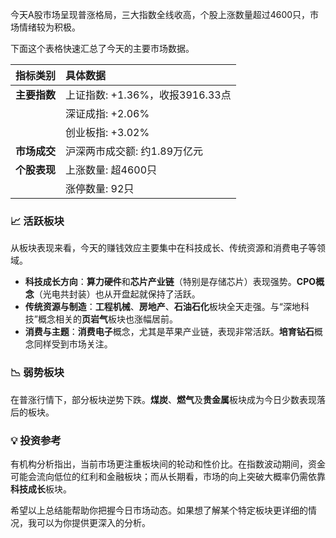 今天A股市场呈现普涨格局，三大指数全线收高，个股上涨数量超过4600只，市场情绪较为积极。

下面这个表格快速汇总了今天的主要市场数据。

| **指标类别** | **具体数据** |
| :--- | :--- |
| **主要指数** | 上证指数: +1.36%，收报3916.33点 |
| | 深证成指: +2.06% |
| | 创业板指: +3.02% |
| **市场成交** | 沪深两市成交额: 约1.89万亿元 |
| **个股表现** | 上涨数量: 超4600只 |
| | 涨停数量: 92只 |

### 📈 活跃板块

从板块表现来看，今天的赚钱效应主要集中在科技成长、传统资源和消费电子等领域。

- **科技成长方向**：**算力硬件**和**芯片产业链**（特别是存储芯片）表现强势。**CPO概念**（光电共封装）也从开盘起就保持了活跃。
- **传统资源与制造**：**工程机械**、**房地产**、**石油石化**板块全天走强。与“深地科技”概念相关的**页岩气**板块也涨幅居前。
- **消费与主题**：**消费电子**概念，尤其是苹果产业链，表现非常活跃。**培育钻石**概念同样受到市场关注。

### 📉 弱势板块

在普涨行情下，部分板块逆势下跌。**煤炭**、**燃气**及**贵金属**板块成为今日少数表现落后的板块。

### 💡 投资参考

有机构分析指出，当前市场更注重板块间的轮动和性价比。在指数波动期间，资金可能会流向低位的红利和金融板块；而从长期看，市场的向上突破大概率仍需依靠**科技成长**板块。

希望以上总结能帮助你把握今日市场动态。如果想了解某个特定板块更详细的情况，我可以为你提供更深入的分析。